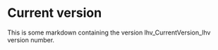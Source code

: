 # Current version

This is some markdown containing the version lhv_CurrentVersion_lhv version
number.

